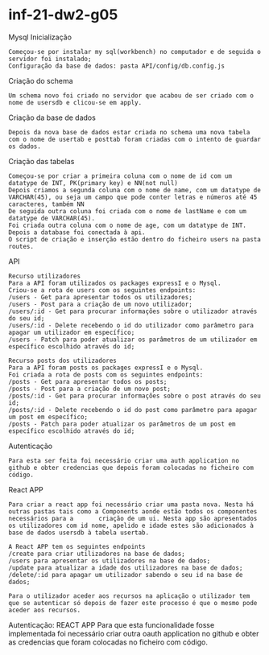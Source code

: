 # inf-21-dw2-g05

Mysql
Inicialização

    Começou-se por instalar my sql(workbench) no computador e de seguida o servidor foi instalado;
    Configuração da base de dados: pasta API/config/db.config.js

Criação do schema

    Um schema novo foi criado no servidor que acabou de ser criado com o nome de usersdb e clicou-se em apply.

Criação da base de dados

    Depois da nova base de dados estar criada no schema uma nova tabela com o nome de usertab e posttab foram criadas com o intento de guardar os dados.

Criação das tabelas

    Começou-se por criar a primeira coluna com o nome de id com um datatype de INT, PK(primary key) e NN(not null)
    Depois criamos a segunda coluna com o nome de name, com um datatype de VARCHAR(45), ou seja um campo que pode conter letras e números até 45 caracteres, também NN
    De seguida outra coluna foi criada com o nome de lastName e com um datatype de VARCHAR(45).
    Foi criada outra coluna com o nome de age, com um datatype de INT.  
    Depois a database foi conectada à api.
    O script de criação e inserção estão dentro do ficheiro users na pasta routes.


API

    Recurso utilizadores
    Para a API foram utilizados os packages expressI e o Mysql.
    Criou-se a rota de users com os seguintes endpoints:
    /users - Get para apresentar todos os utilizadores;
    /users - Post para a criação de um novo utilizador;
    /users/:id - Get para procurar informações sobre o utilizador através do seu id;
    /users/:id - Delete recebendo o id do utilizador como parâmetro para apagar um utilizador em específico;
    /users - Patch para poder atualizar os parâmetros de um utilizador em específico escolhido através do id;
    
    Recurso posts dos utilizadores
    Para a API foram posts os packages expressI e o Mysql.
    Foi criada a rota de posts com os seguintes endpoints:
    /posts - Get para apresentar todos os posts;
    /posts - Post para a criação de um novo post;
    /posts/:id - Get para procurar informações sobre o post através do seu id;
    /posts/:id - Delete recebendo o id do post como parâmetro para apagar um post em específico;
    /posts - Patch para poder atualizar os parâmetros de um post em específico escolhido através do id;
    
    
Autenticação

    Para esta ser feita foi necessário criar uma auth application no github e obter credencias que depois foram colocadas no ficheiro com código.

React APP

    Para criar a react app foi necessário criar uma pasta nova. Nesta há outras pastas tais como a Components aonde estão todos os componentes necessários para a       criação de um ui. Nesta app são apresentados os utilizadores com id nome, apelido e idade estes são adicionados à base de dados usersdb à tabela usertab.
    
    A React APP tem os seguintes endpoints
    /create para criar utilizadores na base de dados;
    /users para apresentar os utilizadores na base de dados;
    /update para atualizar a idade dos utilizadores na base de dados;
    /delete/:id para apagar um utilizador sabendo o seu id na base de dados;
    
    Para o utilizador aceder aos recursos na aplicação o utilizador tem que se autenticar só depois de fazer este processo é que o mesmo pode aceder aos recursos.
    
Autenticação: REACT APP 
    Para que esta funcionalidade fosse implementada foi necessário criar outra oauth application no github e obter as credencias que foram colocadas no ficheiro com     código.
